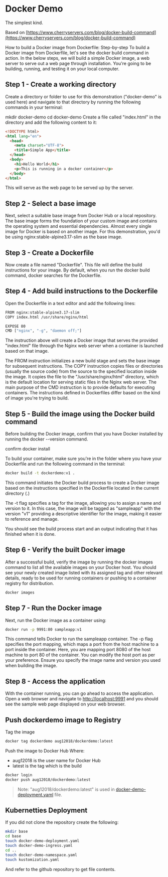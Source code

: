 # Docker Demo

The simplest kind.

Based on [https://www.cherryservers.com/blog/docker-build-command](https://www.cherryservers.com/blog/docker-build-command)

How to build a Docker image from Dockerfile: Step-by-step
To build a Docker image from Dockerfile, let's see the docker build command in action. In the below steps, we will build a simple Docker image, a web server to serve out a web page through installation. You're going to be building, running, and testing it on your local computer.

## Step 1 - Create a working directory

Create a directory or folder to use for this demonstration ("docker-demo" is used here) and navigate to that directory by running the following commands in your terminal:

mkdir docker-demo
cd docker-demo
Create a file called "index.html" in the directory and add the following content to it:

``` html
<!DOCTYPE html>
<html lang="en">
  <head>
    <meta charset="UTF-8">
    <title>Simple App</title>
  </head>
  <body>
    <h1>Hello World</h1>
    <p>This is running in a docker container</p>
  </body>
</html>
```

This will serve as the web page to be served up by the server.

## Step 2 - Select a base image

Next, select a suitable base image from Docker Hub or a local repository. The base image forms the foundation of your custom image and contains the operating system and essential dependencies. Almost every single image for Docker is based on another image. For this demonstration, you'd be using nginx:stable-alpine3.17-slim as the base image.

## Step 3 - Create a Dockerfile

Now create a file named "Dockerfile". This file will define the build instructions for your image. By default, when you run the docker build command, docker searches for the Dockerfile.

## Step 4 - Add build instructions to the Dockerfile

Open the Dockerfile in a text editor and add the following lines:

``` bash
FROM nginx:stable-alpine3.17-slim
COPY index.html /usr/share/nginx/html

EXPOSE 80 
CMD ["nginx", "-g", "daemon off;"]
```

The instruction above will create a Docker image that serves the provided "index.html" file through the Nginx web server when a container is launched based on that image.

The FROM instruction initializes a new build stage and sets the base image for subsequent instructions. The COPY instruction copies files or directories (usually the source code) from the source to the specified location inside the image. It copies the file to the "/usr/share/nginx/html" directory, which is the default location for serving static files in the Nginx web server. The main purpose of the CMD instruction is to provide defaults for executing containers. The instructions defined in Dockerfiles differ based on the kind of image you're trying to build.

## Step 5 - Build the image using the Docker build command

Before building the Docker image, confirm that you have Docker installed by running the docker --version command.

confirm docker install

To build your container, make sure you're in the folder where you have your Dockerfile and run the following command in the terminal:

``` bash
docker build -t dockerdemo:v1 .
```

This command initiates the Docker build process to create a Docker image based on the instructions specified in the Dockerfile located in the current directory (.)

The -t flag specifies a tag for the image, allowing you to assign a name and version to it. In this case, the image will be tagged as "sampleapp" with the version "v1" providing a descriptive identifier for the image, making it easier to reference and manage.

You should see the build process start and an output indicating that it has finished when it is done.

## Step 6 - Verify the built Docker image

After a successful build, verify the image by running the docker images command to list all the available images on your Docker host. You should see your newly created image listed with its assigned tag and other relevant details, ready to be used for running containers or pushing to a container registry for distribution.

``` bash
docker images
```

## Step 7 - Run the Docker image

Next, run the Docker image as a container using:

``` bash
docker run -p 9991:80 sampleapp:v1
```

This command tells Docker to run the sampleapp container. The -p flag specifies the port mapping, which maps a port from the host machine to a port inside the container. Here, you are mapping port 8080 of the host machine to port 80 of the container. You can modify the host port as per your preference. Ensure you specify the image name and version you used when building the image.

## Step 8 - Access the application

With the container running, you can go ahead to access the application. Open a web browser and navigate to <http://localhost:9991> and you should see the sample web page displayed on your web browser.

## Push dockerdemo image to Registry

Tag the image

``` bash
docker tag dockerdemo aug12018/dockerdemo:latest
```

Push the image to Docker Hub
Where:

- aug12018 is the user name for Docker Hub
- latest is the tag which is the build

``` bash
docker login
docker push aug12018/dockerdemo:latest
```

> Note: "aug12018/dockerdemo:latest" is used in [docker-demo-deployment.yaml](./base/docker-demo-deployment.yaml) file.

## Kubernetties Deployment

If you did not clone the repository create the following:

``` bash
mkdir base
cd base
touch docker-demo-deployment.yaml
touch docker-demo-ingress.yaml
cd ..
touch docker-demo-namespace.yaml
touch kustomization.yaml
```

And refer to the github repository to get file contents.



